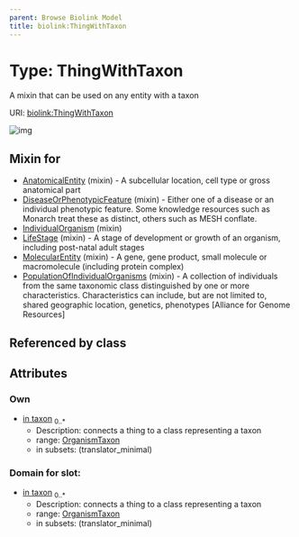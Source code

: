 ```yaml
---
parent: Browse Biolink Model
title: biolink:ThingWithTaxon
---
```


# Type: ThingWithTaxon


A mixin that can be used on any entity with a taxon

URI: [biolink:ThingWithTaxon](https://w3id.org/biolink/vocab/ThingWithTaxon)

![img](http://yuml.me/diagram/nofunky;dir:TB/class/\[OrganismTaxon]<in%20taxon%200..*-%20\[ThingWithTaxon],%20\[PopulationOfIndividualOrganisms]uses%20-.->\[ThingWithTaxon],%20\[MolecularEntity]uses%20-.->\[ThingWithTaxon],%20\[LifeStage]uses%20-.->\[ThingWithTaxon],%20\[IndividualOrganism]uses%20-.->\[ThingWithTaxon],%20\[DiseaseOrPhenotypicFeature]uses%20-.->\[ThingWithTaxon],%20\[AnatomicalEntity]uses%20-.->\[ThingWithTaxon])

## Mixin for

 * [AnatomicalEntity](AnatomicalEntity.md) (mixin)  - A subcellular location, cell type or gross anatomical part
 * [DiseaseOrPhenotypicFeature](DiseaseOrPhenotypicFeature.md) (mixin)  - Either one of a disease or an individual phenotypic feature. Some knowledge resources such as Monarch treat these as distinct, others such as MESH conflate.
 * [IndividualOrganism](IndividualOrganism.md) (mixin) 
 * [LifeStage](LifeStage.md) (mixin)  - A stage of development or growth of an organism, including post-natal adult stages
 * [MolecularEntity](MolecularEntity.md) (mixin)  - A gene, gene product, small molecule or macromolecule (including protein complex)
 * [PopulationOfIndividualOrganisms](PopulationOfIndividualOrganisms.md) (mixin)  - A collection of individuals from the same taxonomic class distinguished by one or more characteristics. Characteristics can include, but are not limited to, shared geographic location, genetics, phenotypes [Alliance for Genome Resources]

## Referenced by class


## Attributes


### Own

 * [in taxon](in_taxon.md)  <sub>0..*</sub>
    * Description: connects a thing to a class representing a taxon
    * range: [OrganismTaxon](OrganismTaxon.md)
    * in subsets: (translator_minimal)

### Domain for slot:

 * [in taxon](in_taxon.md)  <sub>0..*</sub>
    * Description: connects a thing to a class representing a taxon
    * range: [OrganismTaxon](OrganismTaxon.md)
    * in subsets: (translator_minimal)
